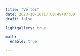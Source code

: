 ```yaml
---
title: "Về tôi"
date: 2023-10-16T17:08:49+07:00
draft: false

lightgallery: true

math:
  enable: true

---
```


